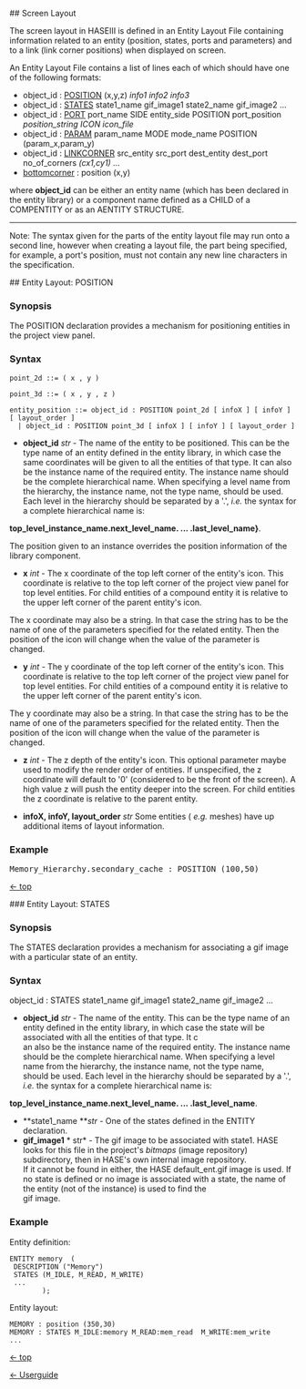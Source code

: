 <a name="top"> ## Screen Layout<a>

The screen layout in HASEIII is defined in an Entity Layout File containing information related to an entity (position, states, ports and parameters) and to a link (link corner positions) when displayed on screen.

An Entity Layout File contains a list of lines each of which should have one of the following formats:

- object_id : [POSITION](<#position>) (x,y,z) 
*info1 info2 info3*
- object_id : [STATES](<#states>) state1\_name gif\_image1 state2\_name gif\_image2 ...
- object_id : 
<A HREF="elf-port.html">PORT</A> port\_name SIDE entity\_side POSITION port\_position
*position_string ICON icon_file*
- object\_id : [PARAM](<elf-param.html>) param\_name MODE mode\_name  POSITION (param\_x,param\_y)
- object\_id : [LINKCORNER](<corners.html>) src\_entity src\_port dest\_entity dest\_port no\_of\_corners *(cx1,cy1) ...*
- [bottomcorner](<bottom.html>) : position (x,y)

where **object_id** can be either an entity name (which has been declared in the entity library) or a component name defined as a CHILD of a COMPENTITY or as an AENTITY STRUCTURE.

<hr>

Note: The syntax given for the parts of the entity layout file may run onto a second line, however when creating a layout file, the part being specified, for example, a port's position, must not contain any new line characters in the specification.

<a name="position">## Entity Layout: POSITION</a>

### Synopsis 

The POSITION declaration provides a mechanism for positioning entities in the project view panel.

### Syntax 

```
point_2d ::= ( x , y )

point_3d ::= ( x , y , z )

entity_position ::= object_id : POSITION point_2d [ infoX ] [ infoY ] [ layout_order ]
  | object_id : POSITION point_3d [ infoX ] [ infoY ] [ layout_order ]
```

 -  **object_id**  *str* - The name of the entity to be positioned. This can be the type name of an entity defined in the entity library, in which case the same coordinates will be given to all the entities of that type. It can also be the instance name of the required entity. The instance name should be the complete hierarchical name.  When specifying a level name from the hierarchy, the instance name, not the type name, should be used. Each level in the hierarchy should be separated by a '.',  *i.e.* the syntax for a complete hierarchical name is: 

**top\_level\_instance\_name.next\_level\_name. ... .last\_level\_name}**. 

The position given to an instance overrides the position information of the library component.

 -  **x**  *int* - The x coordinate of the top left corner of the entity's icon. This coordinate is relative to the top left corner of the project view panel for top level entities. For child entities of a compound entity it is relative to the upper left corner of the parent entity's icon. 

The x coordinate may also be a string. In that case the string has to be the name of one of the parameters specified for the related entity. Then the position of the icon will change when the value of the parameter is changed.

 -  **y**  *int* - The y coordinate of the top left corner of the entity's icon. This coordinate is relative to the top left corner of the project view panel for top level entities. For child entities of a compound entity it is relative to the upper left corner of the parent entity's icon. 

The y coordinate may also be a string. In that case the string has to be the name of one of the parameters specified for the related entity. Then the position of the icon will change when the value of the parameter is changed.

 -  **z**  *int* - The z depth of the entity's icon. This optional parameter maybe used to modify the render order of entities. If unspecified, the z coordinate will default to '0' (considered to be the front of the screen). A high value z will push the entity deeper into the screen. For child entities the z coordinate is relative to the parent entity.
 

 -  **infoX, infoY, layout_order**  *str*
Some entities ( *e.g.* meshes) have up additional items of layout information.

### Example 

<tt> Memory\_Hierarchy.secondary\_cache : POSITION (100,50)</tt>

[<- top](<#top>)

<a name="states">### Entity Layout: STATES</a>

### Synopsis

The STATES declaration provides a mechanism for associating a gif image with a particular state of an entity.

### Syntax

object\_id : STATES state1\_name gif\_image1 state2\_name gif\_image2 ...

- **object_id** *str* - The name of the entity. This can be the type name of an entity defined in the entity library, in which case the state will be associated with all the entities of that type. It c\
an also be the instance name of the required entity. The instance name should be the complete hierarchical name.  When specifying a level name from the hierarchy, the instance name, not the type name, \
should be used. Each level in the hierarchy should be separated by a '.', *i.e.* the syntax for a complete hierarchical name is:

**top\_level\_instance\_name.next\_level\_name. ... .last\_level\_name**.
- **state1\_name ***str* - One of the states defined in the ENTITY declaration.
- **gif_image1** * str* - The gif image to be associated with state1. HASE looks for this file in the project's *bitmaps* (image repository) subdirectory, then in HASE's own internal image repository. \
If it cannot be found in either, the HASE default_ent.gif image is used. If no state is defined or no image is associated with a state, the name of the entity (not of the instance) is used to find the \
gif image.

### Example

Entity definition:

```
ENTITY memory  (
 DESCRIPTION ("Memory")
 STATES (M_IDLE, M_READ, M_WRITE)
 ...
        );
```

Entity layout:

```
MEMORY : position (350,30)
MEMORY : STATES M_IDLE:memory M_READ:mem_read  M_WRITE:mem_write
...
```
[<- top](<#top>)

[<- Userguide](<Userguide.md>)
